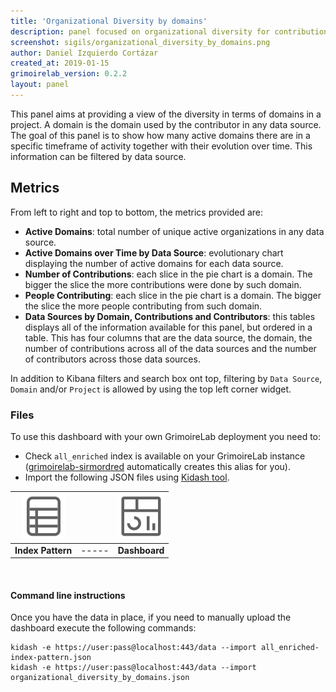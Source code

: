 ```yaml
---
title: 'Organizational Diversity by domains'
description: panel focused on organizational diversity for contributions and contributors specifying the domains information.
screenshot: sigils/organizational_diversity_by_domains.png
author: Daniel Izquierdo Cortázar
created_at: 2019-01-15
grimoirelab_version: 0.2.2
layout: panel
---
```


This panel aims at providing a view of the diversity in terms of domains in a project. A domain
is the domain used by the contributor in any data source.  The goal of this panel is to show
how many active domains there are in a specific timeframe of activity together with their 
evolution over time.  This information can be filtered by data source.


## Metrics
From left to right and top to bottom, the metrics provided are:

* **Active Domains**: total number of unique active organizations in any data source.
* **Active Domains over Time by Data Source**: evolutionary chart displaying the number of
  active domains for each data source.
* **Number of Contributions**:  each slice in the pie chart is a domain. The bigger the slice
  the more contributions were done by such domain. 
* **People Contributing**: each slice in the pie chart is a domain. The bigger the slice the
  more people contributing from such domain.
* **Data Sources by Domain, Contributions and Contributors**:  this tables displays all of the
  information available for this panel, but ordered in a table. This has four columns that are
  the data source, the domain, the number of contributions across all of the data sources and the
  number of contributors across those data sources.

In addition to Kibana filters and search box ont top, filtering by `Data Source`, `Domain`
and/or `Project` is allowed by using the top left corner widget.

### Files
To use this dashboard with your own GrimoireLab deployment you need to:
* Check `all_enriched` index is available on your GrimoireLab instance
([grimoirelab-sirmordred][sirmordred-general] automatically creates this alias for you).
* Import the following JSON files using [Kidash tool](https://github.com/chaoss/grimoirelab-kidash/).

| [![Index Pattern][ip-icon]][index-pattern] | | [![Dashboard][dash-icon]][dashboard] |
| :---------: | ---------- | :-------------: |
| **Index Pattern** | ----- | **Dashboard** |

<br />

#### Command line instructions
Once you have the data in place, if you need to manually upload the dashboard execute the
following commands:
```
kidash -e https://user:pass@localhost:443/data --import all_enriched-index-pattern.json
kidash -e https://user:pass@localhost:443/data --import organizational_diversity_by_domains.json
```

[sirmordred-general]: https://github.com/chaoss/grimoirelab-sirmordred#general
[dash-icon]: ../assets/images/icons/dashboard.png
[ip-icon]: ../assets/images/icons/file-ruled.png
[dashboard]: https://raw.githubusercontent.com/chaoss/grimoirelab-sigils/master/json/organizational_diversity_by_domains.json
[index-pattern]: https://raw.githubusercontent.com/chaoss/grimoirelab-sigils/master/json/all_enriched-index-pattern.json
